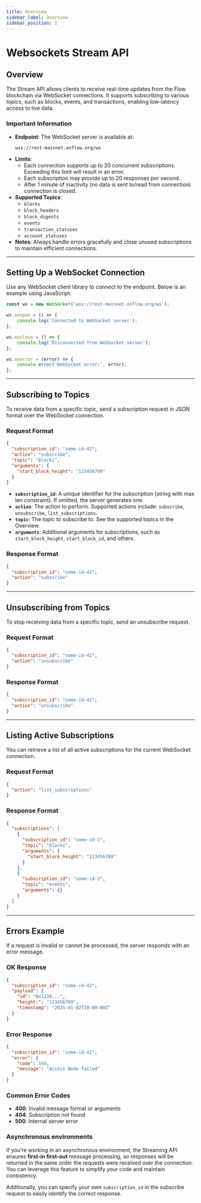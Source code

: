 ```yaml
---
title: Overview
sidebar_label: Overview
sidebar_position: 1
---
```


# Websockets Stream API

## Overview

The Stream API allows clients to receive real-time updates from the Flow blockchain via WebSocket connections. It
supports subscribing to various topics, such as blocks, events, and transactions, enabling low-latency access to live
data.

### Important Information

- **Endpoint**: The WebSocket server is available at:
  ```
  wss://rest-mainnet.onflow.org/ws
  ```
- **Limits**:
    - Each connection supports up to 20 concurrent subscriptions. Exceeding this limit will result in an error.
    - Each subscription may provide up to 20 responses per second. 
    - After 1 minute of inactivity (no data is sent to/read from connection) connection is closed. 
- **Supported Topics**:
    - `blocks`
    - `block_headers`
    - `block_digests`
    - `events`
    - `transaction_statuses`
    - `account_statuses`
- **Notes**: Always handle errors gracefully and close unused subscriptions to maintain efficient connections.

---

## Setting Up a WebSocket Connection

Use any WebSocket client library to connect to the endpoint. Below is an example using JavaScript:

```javascript
const ws = new WebSocket('wss://rest-mainnet.onflow.org/ws');

ws.onopen = () => {
    console.log('Connected to WebSocket server');
};

ws.onclose = () => {
    console.log('Disconnected from WebSocket server');
};

ws.onerror = (error) => {
    console.error('WebSocket error:', error);
};
```

---

## Subscribing to Topics

To receive data from a specific topic, send a subscription request in JSON format over the WebSocket connection.

### Request Format

```json
{
  "subscription_id": "some-id-42",
  "action": "subscribe",
  "topic": "blocks",
  "arguments": {
    "start_block_height": "123456789"
  }
}
```

- **`subscription_id`**: A unique identifier for the subscription (string with max len constraint). If omitted, the server generates one.
- **`action`**: The action to perform. Supported actions include: `subscribe`, `unsubscribe`, `list_subscriptions`.
- **`topic`**: The topic to subscribe to. See the supported topics in the Overview.
- **`arguments`**: Additional arguments for subscriptions, such as `start_block_height`, `start_block_id`, and others.

### Response Format

```json
{
  "subscription_id": "some-id-42",
  "action": "subscribe"
}
```

---

## Unsubscribing from Topics

To stop receiving data from a specific topic, send an unsubscribe request.

### Request Format

```json
{
  "subscription_id": "some-id-42",
  "action": "unsubscribe"
}
```

### Response Format

```json
{
  "subscription_id": "some-id-42",
  "action": "unsubscribe"
}
```

---

## Listing Active Subscriptions

You can retrieve a list of all active subscriptions for the current WebSocket connection.

### Request Format

```json
{
  "action": "list_subscriptions"
}
```

### Response Format

```json
{
  "subscriptions": [
    {
      "subscription_id": "some-id-1",
      "topic": "blocks",
      "arguments": {
        "start_block_height": "123456789"
      }
    },
    {
      "subscription_id": "some-id-2",
      "topic": "events",
      "arguments": {}
    }
  ]
}
```

---

## Errors Example

If a request is invalid or cannot be processed, the server responds with an error message.

### OK Response

```json
{
  "subscription_id": "some-id-42",
  "payload": {
    "id": "0x1234...",
    "height:": "123456789",
    "timestamp": "2025-01-02T10:00:00Z"
  }
}
```

### Error Response

```json
{
  "subscription_id": "some-id-42",
  "error": {
    "code": 500,
    "message": "Access Node failed"
  }
}
```

### Common Error Codes

- **400**: Invalid message format or arguments
- **404**: Subscription not found
- **500**: Internal server error

### Asynchronous environments

If you're working in an asynchronous environment, the Streaming API ensures **first-in first-out** message processing, 
so responses will be returned in the same order the requests were received over the connection.
You can leverage this feature to simplify your code and maintain consistency.

Additionally, you can specify your own `subscription_id` in the subscribe request to easily identify the correct response.
